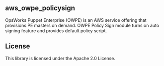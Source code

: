 ## aws_owpe_policysign

OpsWorks Puppet Enterprise (OWPE) is an AWS service offering that provisions PE masters on demand. OWPE Policy Sign module turns on auto signing feature and provides default policy script.

## License

This library is licensed under the Apache 2.0 License. 
